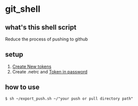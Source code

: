 # git_shell  
  
## what's this shell script 

Reduce the process of pushing to github

## setup  
1. [Create New tokens](https://qiita.com/kz800/items/497ec70bff3e555dacd0)
1. Create .netrc and [Token in password](https://qiita.com/0uts1de/items/7eb13fea6ac5f02da44b)

## how to use  
  
```
$ sh ~/export_push.sh ~/"your push or pull directory path"  
```

